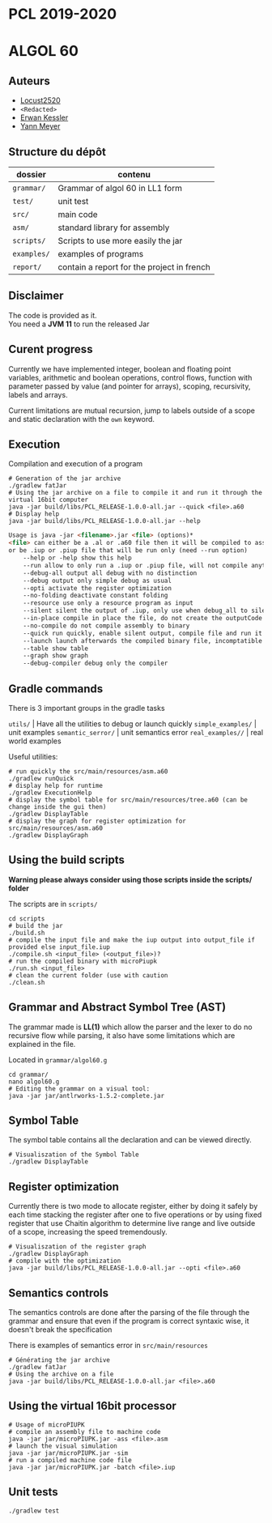 # PCL 2019-2020
# ALGOL 60

## Auteurs

* [Locust2520](https://github.com/Locust2520)
* `<Redacted>`
* [Erwan Kessler](mailto:erwan.kessler@telecomnancy.net)
* [Yann Meyer]()

## Structure du dépôt

dossier 	        | contenu
--------------------|---------------------------------
`grammar/` 	        | Grammar of algol 60 in LL1 form
`test/` 	        | unit test
`src/` 		        | main code
`asm/`		        | standard library for assembly
`scripts/`          | Scripts to use more easily the jar
`examples/`  		| examples of programs
`report/`  			| contain a report for the project in french

## Disclaimer
The code is provided as it.  
You need a **JVM 11** to run the released Jar

## Curent progress

Currently we have implemented integer, boolean and floating point variables, arithmetic and boolean operations, control flows, function with parameter passed by value (and pointer for arrays), scoping, recursivity, labels and arrays.

Current limitations are mutual recursion, jump to labels outside of a scope and static declaration with the `own` keyword.

## Execution

Compilation and execution of a program

```shell
# Generation of the jar archive
./gradlew fatJar
# Using the jar archive on a file to compile it and run it through the virtual 16bit computer
java -jar build/libs/PCL_RELEASE-1.0.0-all.jar --quick <file>.a60
# Display help
java -jar build/libs/PCL_RELEASE-1.0.0-all.jar --help
```

```md
Usage is java -jar <filename>.jar <file> (options)*
<file> can either be a .al or .a60 file then it will be compiled to assembly into a .src and into binary into a .iup
or be .iup or .piup file that will be run only (need --run option)
    --help or -help show this help
    --run allow to only run a .iup or .piup file, will not compile anything
    --debug-all output all debug with no distinction
    --debug output only simple debug as usual
    --opti activate the register optimization
    --no-folding deactivate constant folding
    --resource use only a resource program as input
    --silent silent the output of .iup, only use when debug_all to silence piupk
    --in-place compile in place the file, do not create the outputCode folder
    --no-compile do not compile assembly to binary
    --quick run quickly, enable silent output, compile file and run it
    --launch launch afterwards the compiled binary file, incomptatible with --no-compile
    --table show table
    --graph show graph
    --debug-compiler debug only the compiler
```



## Gradle commands
There is 3 important groups in the gradle tasks


`utils/` 	        | Have all the utilities to debug or launch quickly
`simple_examples/`  | unit examples
`semantic_serror/`  | unit semantics error
`real_examples//`   | real world examples

Useful utilities:

```shell script
# run quickly the src/main/resources/asm.a60
./gradlew runQuick
# display help for runtime
./gradlew ExecutionHelp
# display the symbol table for src/main/resources/tree.a60 (can be change inside the gui then)
./gradlew DisplayTable
# display the graph for register optimization for src/main/resources/asm.a60
./gradlew DisplayGraph
```

## Using the build scripts

**Warning please always consider using those scripts inside the scripts/ folder**

The scripts are in `scripts/`

```shell
cd scripts
# build the jar
./build.sh
# compile the input file and make the iup output into output_file if provided else input_file.iup
./compile.sh <input_file> (<output_file>)?
# run the compiled binary with microPiupk
./run.sh <input_file>
# clean the current folder (use with caution
./clean.sh
```



## Grammar and Abstract Symbol Tree (AST) 

The grammar made is **LL(1)** which allow the parser and the lexer to do no recursive 
flow while parsing, it also have some limitations which are explained in the file.

Located in `grammar/algol60.g`

```shell script
cd grammar/
nano algol60.g
# Editing the grammar on a visual tool:
java -jar jar/antlrworks-1.5.2-complete.jar
```

## Symbol Table
The symbol table contains all the declaration and can be viewed directly.

```shell script
# Visualiszation of the Symbol Table
./gradlew DisplayTable
```

## Register optimization
Currently there is two mode to allocate register, either by doing it safely by each time 
stacking the register after one to five operations or by using fixed register that use
Chaitin algorithm to determine live range and live outside of a scope, increasing the 
speed tremendously.

```shell script
# Visualiszation of the register graph
./gradlew DisplayGraph
# compile with the optimization
java -jar build/libs/PCL_RELEASE-1.0.0-all.jar --opti <file>.a60
```

## Semantics controls
The semantics controls are done after the parsing of the file through the grammar and ensure 
that even if the program is correct syntaxic wise, it doesn't break the specification

There is examples of semantics error in `src/main/resources`
```shell script
# Générating the jar archive
./gradlew fatJar
# Using the archive on a file
java -jar build/libs/PCL_RELEASE-1.0.0-all.jar <file>.a60
```

## Using the virtual 16bit processor
```shell script
# Usage of microPIUPK
# compile an assembly file to machine code
java -jar jar/microPIUPK.jar -ass <file>.asm
# launch the visual simulation
java -jar jar/microPIUPK.jar -sim
# run a compiled machine code file
java -jar jar/microPIUPK.jar -batch <file>.iup
```

## Unit tests

```shell script
./gradlew test
```

